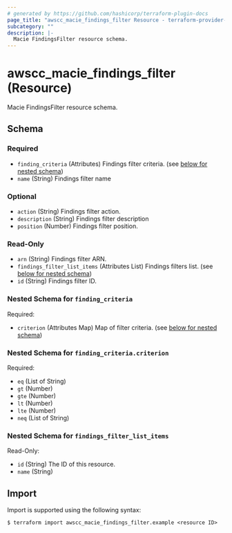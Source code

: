 ```yaml
---
# generated by https://github.com/hashicorp/terraform-plugin-docs
page_title: "awscc_macie_findings_filter Resource - terraform-provider-awscc"
subcategory: ""
description: |-
  Macie FindingsFilter resource schema.
---
```


# awscc_macie_findings_filter (Resource)

Macie FindingsFilter resource schema.



<!-- schema generated by tfplugindocs -->
## Schema

### Required

- `finding_criteria` (Attributes) Findings filter criteria. (see [below for nested schema](#nestedatt--finding_criteria))
- `name` (String) Findings filter name

### Optional

- `action` (String) Findings filter action.
- `description` (String) Findings filter description
- `position` (Number) Findings filter position.

### Read-Only

- `arn` (String) Findings filter ARN.
- `findings_filter_list_items` (Attributes List) Findings filters list. (see [below for nested schema](#nestedatt--findings_filter_list_items))
- `id` (String) Findings filter ID.

<a id="nestedatt--finding_criteria"></a>
### Nested Schema for `finding_criteria`

Required:

- `criterion` (Attributes Map) Map of filter criteria. (see [below for nested schema](#nestedatt--finding_criteria--criterion))

<a id="nestedatt--finding_criteria--criterion"></a>
### Nested Schema for `finding_criteria.criterion`

Required:

- `eq` (List of String)
- `gt` (Number)
- `gte` (Number)
- `lt` (Number)
- `lte` (Number)
- `neq` (List of String)



<a id="nestedatt--findings_filter_list_items"></a>
### Nested Schema for `findings_filter_list_items`

Read-Only:

- `id` (String) The ID of this resource.
- `name` (String)

## Import

Import is supported using the following syntax:

```shell
$ terraform import awscc_macie_findings_filter.example <resource ID>
```
